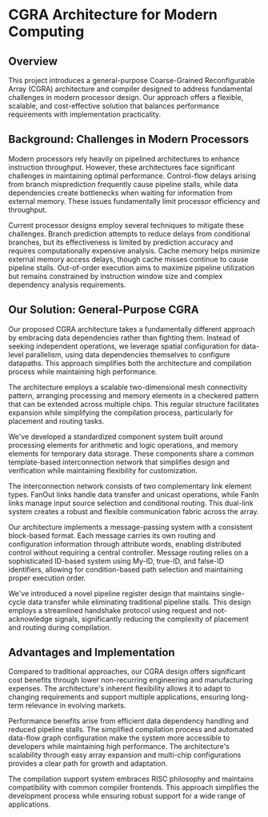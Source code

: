 # CGRA Architecture for Modern Computing
## Overview
This project introduces a general-purpose Coarse-Grained Reconfigurable Array (CGRA) architecture and compiler designed to address fundamental challenges in modern processor design. Our approach offers a flexible, scalable, and cost-effective solution that balances performance requirements with implementation practicality.

## Background: Challenges in Modern Processors
Modern processors rely heavily on pipelined architectures to enhance instruction throughput. However, these architectures face significant challenges in maintaining optimal performance. Control-flow delays arising from branch misprediction frequently cause pipeline stalls, while data dependencies create bottlenecks when waiting for information from external memory. These issues fundamentally limit processor efficiency and throughput.

Current processor designs employ several techniques to mitigate these challenges. Branch prediction attempts to reduce delays from conditional branches, but its effectiveness is limited by prediction accuracy and requires computationally expensive analysis. Cache memory helps minimize external memory access delays, though cache misses continue to cause pipeline stalls. Out-of-order execution aims to maximize pipeline utilization but remains constrained by instruction window size and complex dependency analysis requirements.

## Our Solution: General-Purpose CGRA
Our proposed CGRA architecture takes a fundamentally different approach by embracing data dependencies rather than fighting them. Instead of seeking independent operations, we leverage spatial configuration for data-level parallelism, using data dependencies themselves to configure datapaths. This approach simplifies both the architecture and compilation process while maintaining high performance.

The architecture employs a scalable two-dimensional mesh connectivity pattern, arranging processing and memory elements in a checkered pattern that can be extended across multiple chips. This regular structure facilitates expansion while simplifying the compilation process, particularly for placement and routing tasks.

We've developed a standardized component system built around processing elements for arithmetic and logic operations, and memory elements for temporary data storage. These components share a common template-based interconnection network that simplifies design and verification while maintaining flexibility for customization.

The interconnection network consists of two complementary link element types. FanOut links handle data transfer and unicast operations, while FanIn links manage input source selection and conditional routing. This dual-link system creates a robust and flexible communication fabric across the array.

Our architecture implements a message-passing system with a consistent block-based format. Each message carries its own routing and configuration information through attribute words, enabling distributed control without requiring a central controller. Message routing relies on a sophisticated ID-based system using My-ID, true-ID, and false-ID identifiers, allowing for condition-based path selection and maintaining proper execution order.

We've introduced a novel pipeline register design that maintains single-cycle data transfer while eliminating traditional pipeline stalls. This design employs a streamlined handshake protocol using request and not-acknowledge signals, significantly reducing the complexity of placement and routing during compilation.

## Advantages and Implementation
Compared to traditional approaches, our CGRA design offers significant cost benefits through lower non-recurring engineering and manufacturing expenses. The architecture's inherent flexibility allows it to adapt to changing requirements and support multiple applications, ensuring long-term relevance in evolving markets.

Performance benefits arise from efficient data dependency handling and reduced pipeline stalls. The simplified compilation process and automated data-flow graph configuration make the system more accessible to developers while maintaining high performance. The architecture's scalability through easy array expansion and multi-chip configurations provides a clear path for growth and adaptation.

The compilation support system embraces RISC philosophy and maintains compatibility with common compiler frontends. This approach simplifies the development process while ensuring robust support for a wide range of applications.